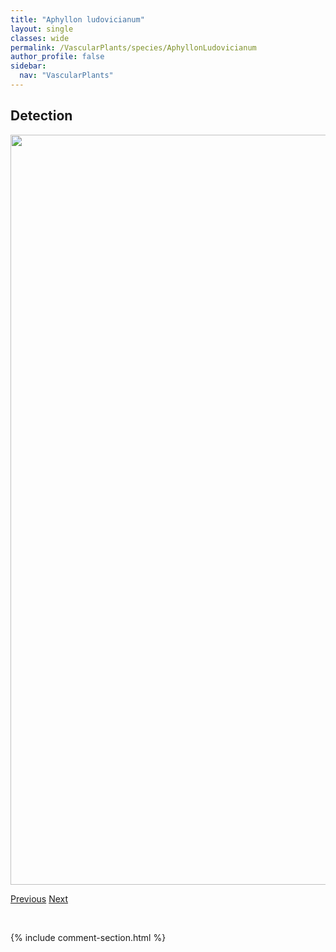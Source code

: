 ```yaml
---
title: "Aphyllon ludovicianum"
layout: single
classes: wide
permalink: /VascularPlants/species/AphyllonLudovicianum
author_profile: false
sidebar:
  nav: "VascularPlants"
---
```


<h2>Detection</h2>

<a href="https://drive.google.com/uc?export=view&id=1q-9vwsQ8QG4656oja-tSt3w_0REUW35q">
<img src="https://drive.google.com/uc?export=view&id=1q-9vwsQ8QG4656oja-tSt3w_0REUW35q" height = "1200" width = "800">
</a>


<a href="/DevelopmentWebsite/VascularPlants/species/AphyllonFasciculatum" class="pagination--pager" title="Aphyllon fasciculatum">Previous</a> <a href="/DevelopmentWebsite/VascularPlants/species/ApiumGraveolens" class="pagination--pager" title="Apium graveolens">Next</a>

<p>&nbsp;</p>

{% include comment-section.html %}
